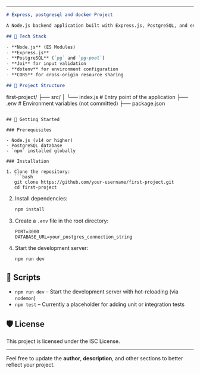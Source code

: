 
---

```markdown
# Express, postgresql and docker Project

A Node.js backend application built with Express.js, PostgreSQL, and environment-based configuration. It supports modular JavaScript using ES modules and is structured for development with Nodemon.

## 🧰 Tech Stack

- **Node.js** (ES Modules)
- **Express.js**
- **PostgreSQL** (`pg` and `pg-pool`)
- **Joi** for input validation
- **dotenv** for environment configuration
- **CORS** for cross-origin resource sharing

## 📁 Project Structure

```
first-project/
├── src/
│   └── index.js         # Entry point of the application
├── .env                 # Environment variables (not committed)
├── package.json
```

## 🚀 Getting Started

### Prerequisites

- Node.js (v14 or higher)
- PostgreSQL database
- `npm` installed globally

### Installation

1. Clone the repository:
   ```bash
   git clone https://github.com/your-username/first-project.git
   cd first-project
   ```

2. Install dependencies:
   ```bash
   npm install
   ```

3. Create a `.env` file in the root directory:
   ```env
   PORT=3000
   DATABASE_URL=your_postgres_connection_string
   ```

4. Start the development server:
   ```bash
   npm run dev
   ```

## 🧪 Scripts

- `npm run dev` – Start the development server with hot-reloading (via `nodemon`)
- `npm test` – Currently a placeholder for adding unit or integration tests

## 🛡 License

This project is licensed under the ISC License.

---

Feel free to update the **author**, **description**, and other sections to better reflect your project.
```
